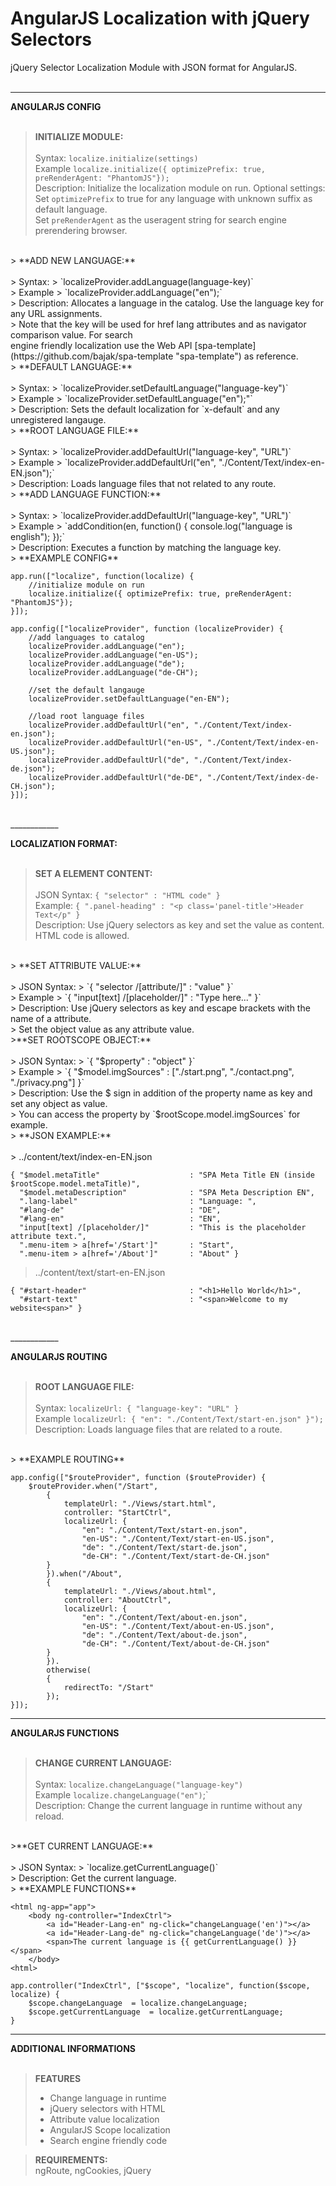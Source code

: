 # AngularJS Localization with jQuery Selectors #


jQuery Selector Localization Module with JSON format for AngularJS.
<br><br>

 ____________
**ANGULARJS CONFIG**<br><br>

> **INITIALIZE MODULE:**<br><br>
> Syntax:
> `localize.initialize(settings)`<br>
> Example
> `localize.initialize({ optimizePrefix: true, preRenderAgent: "PhantomJS"});`<br>
> Description: Initialize the localization module on run. Optional settings:<br>
> Set `optimizePrefix` to true for any language with unknown suffix as default language.<br>
> Set `preRenderAgent` as the useragent string for search engine prerendering browser.<br> 
<br>
> **ADD NEW LANGUAGE:**<br><br>
> Syntax:
> `localizeProvider.addLanguage(language-key)`<br>
> Example
> `localizeProvider.addLanguage("en");`<br>
> Description: Allocates a language in the catalog. Use the language key for any URL assignments.<br>
> Note that the key will be used for href lang attributes and as navigator comparison value. For search<br> engine friendly localization use the Web API [spa-template](https://github.com/bajak/spa-template "spa-template") as reference. 

<br>
> **DEFAULT LANGUAGE:**<br><br>
> Syntax:
> `localizeProvider.setDefaultLanguage("language-key")`<br>
> Example
> `localizeProvider.setDefaultLanguage("en");"`<br>
> Description: Sets the default localization for `x-default` and any unregistered langauge.

<br>
> **ROOT LANGUAGE FILE:**<br><br>
> Syntax:
> `localizeProvider.addDefaultUrl("language-key", "URL")`<br>
> Example
> `localizeProvider.addDefaultUrl("en", "./Content/Text/index-en-EN.json");`<br>
> Description: Loads language files that not related to any route.

<br>
> **ADD LANGUAGE FUNCTION:**<br><br>
> Syntax:
> `localizeProvider.addDefaultUrl("language-key", "URL")`<br>
> Example
> `addCondition(en, function() { console.log("language is english"); });`<br>
> Description: Executes a function by matching the language key.

<br>
> **EXAMPLE CONFIG**


    app.run(["localize", function(localize) {
		//initialize module on run
		localize.initialize({ optimizePrefix: true, preRenderAgent: "PhantomJS"});
    }]);

	app.config(["localizeProvider", function (localizeProvider) {
		//add languages to catalog
        localizeProvider.addLanguage("en");
        localizeProvider.addLanguage("en-US");
		localizeProvider.addLanguage("de");
		localizeProvider.addLanguage("de-CH");
    
        //set the default langauge
        localizeProvider.setDefaultLanguage("en-EN");
        
        //load root language files
        localizeProvider.addDefaultUrl("en", "./Content/Text/index-en.json");
		localizeProvider.addDefaultUrl("en-US", "./Content/Text/index-en-US.json");
        localizeProvider.addDefaultUrl("de", "./Content/Text/index-de.json");
		localizeProvider.addDefaultUrl("de-DE", "./Content/Text/index-de-CH.json");
    }]);
<br>
____________

**LOCALIZATION FORMAT:**<br><br>

>**SET A ELEMENT CONTENT:**<br><br>
> JSON Syntax:
> `{ "selector" : "HTML code" }`<br>
> Example:
> `{ ".panel-heading" : "<p class='panel-title'>Header Text</p" }`<br>
> Description: Use jQuery selectors as key and set the value as content. HTML code is allowed.

<br>
> **SET ATTRIBUTE VALUE:**<br><br>
> JSON Syntax:
> `{ "selector /[attribute/]" : "value" }`<br>
> Example
> `{ "input[text] /[placeholder/]" : "Type here..." }`<br>
> Description: Use jQuery selectors as key and escape brackets with the name of a attribute.<br>
> Set the object value as any attribute value.

<br>
>**SET ROOTSCOPE OBJECT:**<br><br>
> JSON Syntax:
> `{ "$property" : "object" }`<br>
> Example
> `{ "$model.imgSources" : ["./start.png", "./contact.png", "./privacy.png"] }`<br>
> Description: Use the $ sign in addition of the property name as key and set any object as value.<br>
> You can access the property by `$rootScope.model.imgSources` for example.

<br>
> **JSON EXAMPLE:**<br><br>
> ../content/text/index-en-EN.json

	{ "$model.metaTitle" 					: "SPA Meta Title EN (inside $rootScope.model.metaTitle)",
      "$model.metaDescription" 				: "SPA Meta Description EN",
      ".lang-label" 						: "Language: ",
      "#lang-de" 							: "DE",
      "#lang-en" 							: "EN",
      "input[text] /[placeholder/]"			: "This is the placeholder attribute text.",
      ".menu-item > a[href='/Start']" 		: "Start",
      ".menu-item > a[href='/About']" 		: "About" }

> ../content/text/start-en-EN.json

	{ "#start-header" 						: "<h1>Hello World</h1>",
      "#start-text" 						: "<span>Welcome to my website<span>" }

<br>
____________


**ANGULARJS ROUTING**
<br>
<br>
> **ROOT LANGUAGE FILE:**<br><br>
> Syntax:
> `localizeUrl: { "language-key": "URL" }`<br>
> Example
> `localizeUrl: { "en": "./Content/Text/start-en.json" }");`<br>
> Description: Loads language files that are related to a route.

<br>
> **EXAMPLE ROUTING**

    app.config(["$routeProvider", function ($routeProvider) {
        $routeProvider.when("/Start",
            {
                templateUrl: "./Views/start.html",
                controller: "StartCtrl",
                localizeUrl: {
					"en": "./Content/Text/start-en.json",
                    "en-US": "./Content/Text/start-en-US.json",
					"de": "./Content/Text/start-de.json",
                    "de-CH": "./Content/Text/start-de-CH.json"
            }
            }).when("/About",
            {
                templateUrl: "./Views/about.html",
                controller: "AboutCtrl",
                localizeUrl: {
					"en": "./Content/Text/about-en.json",
                    "en-US": "./Content/Text/about-en-US.json",
					"de": "./Content/Text/about-de.json",
                    "de-CH": "./Content/Text/about-de-CH.json"
            }
            }).
            otherwise(
            {
                redirectTo: "/Start"
            });
    }]);
____________


**ANGULARJS FUNCTIONS**
<br>
<br>
> **CHANGE CURRENT LANGUAGE:**<br><br>
> Syntax:
> `localize.changeLanguage("language-key")`<br>
> Example
> `localize.changeLanguage("en")`;`<br>
> Description: Change the current language in runtime without any reload.

<br>
>**GET CURRENT LANGUAGE:**<br><br>
> JSON Syntax:
> `localize.getCurrentLanguage()`<br>
> Description: Get the current language.

<br>
> **EXAMPLE FUNCTIONS**

	<html ng-app="app">
		<body ng-controller="IndexCtrl">
	    	<a id="Header-Lang-en" ng-click="changeLanguage('en')"></a>
	    	<a id="Header-Lang-de" ng-click="changeLanguage('de')"></a>
			<span>The current language is {{ getCurrentLanguage() }}</span>
		</body>
	<html>

	app.controller("IndexCtrl", ["$scope", "localize", function($scope, localize) {
		$scope.changeLanguage  = localize.changeLanguage;
		$scope.getCurrentLanguage  = localize.getCurrentLanguage;
	}
____________
**ADDITIONAL INFORMATIONS**
<br>
<br>

> **FEATURES**<br>
>  - Change language in runtime
>  - jQuery selectors with HTML
>  - Attribute value localization
>  - AngularJS Scope localization
>  - Search engine friendly code


> **REQUIREMENTS:**<br>
> ngRoute, ngCookies, jQuery